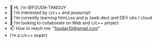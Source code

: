 - 👋 Hi, I’m @FOUDA-TANGUY
- 👀 I’m interested by c/c++ and javascript 
- 🌱 I’m currently learning html,css and js (web dev) and DEV obs / cloud
- 💞️ I’m looking to collaborate on Web and c/c++ project
- 📫 How to reach me: "fouday10@gmail.com" 
- I'm a c/c++ expert

<!---
FOUDA-TANGUY/FOUDA-TANGUY is a ✨ special ✨ repository because its `README.md` (this file) appears on your GitHub profile.
You can click the Preview link to take a look at your changes.
--->
